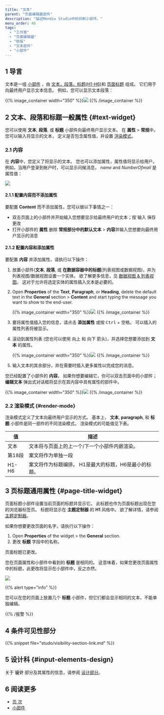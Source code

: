```yaml
---
title: "文本"
parent: "页面编辑器部件"
description: "描述Mendix Studio中的印刷小部件。"
menu_order: 40
tags:
  - "工作室"
  - "页面编辑器"
  - "排版"
  - "文本部件"
  - "小部件"
---
```


## 1 导言

文本是一组 [小部件](page-editor-widgets) ，由 [文本，段落，标题(H1-H6)](#text-widget)和 [页面标题](#page-title-widget) 组成。 它们用于向最终用户显示文本信息。 例如，您可以显示文本段落：

{{% image_container width="350" %}}![](attachments/page-editor-widgets-text/paragraph-example.png)
{{% /image_container %}}

## 2 文本、段落和标题一般属性 {#text-widget}

您可以使用 **文本**, **段落**, 或 **标题** 小部件向最终用户显示文本。 在 **属性** > **常规**中，您可以输入将显示的文本， 定义是否包含属性值，并设置 [渲染模式](#render-mode)。

### 2.1 内容

在 **内容**中，您定义了将显示的文本。 您也可以添加属性，属性值将显示给用户。 例如，当用户登录到帐户时，可以显示问候消息， *name* and *NumberOfmail* 是属性值：

![](attachments/page-editor-widgets-text/content-example.png)

#### 2.1.1 配置内容而不添加属性

要配置 **Content** 而不添加属性，您可以做以下事情之一：

* 双击页面上的小部件并开始输入您想要显示给最终用户的文本；按 <kbd>输入</kbd> 保存更改
* 打开小部件的 **属性** 删除 **常规部分中的默认文本** > **内容**并输入您想要向最终用户显示的消息

#### 2.1.2 配置内容和添加属性

要配置 **内容** 并添加属性，请执行以下操作：

1. 放置小部件(**文本**, **段落**, 或 **在数据容器中的标题**(列表视图或数据视图)，并为列表视图/数据视图设置一个实体。 欲了解更多信息，见 [数据视图 & 列表视图](page-editor-data-view-list-view)。 这对于允许将选定实体的属性插入文本是必要的。

2.  Open **Properties** of the **Text**, **Paragraph**, or **Heading**, delete the default text in the **General** section > **Content** and start typing the message you want to show to the end-user.

    {{% image_container width="350" %}}![](attachments/page-editor-widgets-text/content.png)
    {{% /image_container %}}

3. 要将属性值插入您的信息，请点击 **添加属性** 或按 <kbd>Ctrl</kbd> + <kbd>空格</kbd>。  可以插入的属性列表将被显示。

4.  滚动到属性列表 (您也可以使用 <kbd>向上</kbd> 和 <kbd>向下</kbd> 箭头)，并选择您想要添加到 **文本** 的属性。

    {{% image_container width="350" %}}![](attachments/page-editor-widgets-text/list-of-attributes.png)
    {{% /image_container %}}

5. 输入文本的其余部分，并在需要时插入更多属性以完成您的消息。

您已经配置了小部件的 **内容**。 如果你想要编辑它，你可以双击页面中的小部件； **编辑文本** 弹出式对话框将显示在其内容中具有属性的部件中。

{{% image_container width="350" %}}![](attachments/page-editor-widgets-text/edit-text.png)
{{% /image_container %}}

### 2.2 渲染模式 {#render-mode}

渲染模式定义了文本向最终用户显示的方式。 基本上， **文本**, **paragraph**, 和 **标题** 小部件是同一部件的不同渲染模式。 渲染模式的可能值见下表。

| 值     | 描述                            |
| ----- | ----------------------------- |
| 文本    | 文本将与页面上的上一个/下一个小部件内嵌渲染。       |
| 第18段  | 案文将作为单独一段                     |
| H1-H6 | 案文将作为标题编排。 H1是最大的标题，H6是最小的标题。 |

## 3 页标题通用属性 {#page-title-widget}

页面标题小部件设置当前页面的标题并显示它。 此标题也作为页面标题出现在您的浏览器标签页。  标题将显示在 **主题定制器** 的 **H1** 风格中。 欲了解详情，请参阅 [主题定制器](theme-customizer)。

如果你想要更改页面的名字，请执行以下操作：

1. Open **Properties** of the widget > the **General** section.
2. 更改 **标题** 字段中的名称。

页面标题已更改。

您在页面属性和小部件中看到的 **标题** 是相同的。 这意味着，如果您更改页面属性中的标题，此更改将显示在小部件中，反之亦然。

![](attachments/page-editor-widgets-text/page-title-interrelation.png)



{{% alert type="info" %}}

您可以在您的页面上放置几个 **标题** 小部件，但它们都会显示相同的文本，不能单独编辑。

{{% /报警 %}}

## 4 条件可见性部分

{{% snippet file="studo/visibility-section-link.md" %}}

## 5 设计科 {#input-elements-design}

关于 **设计** 部分及其属性的信息，请参阅 [设计部分](page-editor-widgets-design-section)。

## 6 阅读更多

* [页 次](page-editor)
* [小部件](页面编辑器部件)
